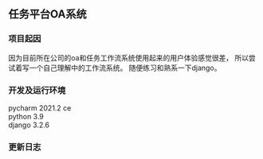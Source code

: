 ## 任务平台OA系统

### 项目起因
因为目前所在公司的oa和任务工作流系统使用起来的用户体验感觉很差，
所以尝试着写一个自己理解中的工作流系统。 随便练习和熟系一下django。

### 开发及运行环境
pycharm 2021.2 ce <br>
python 3.9 <br>
django 3.2.6 <br>

### 更新日志